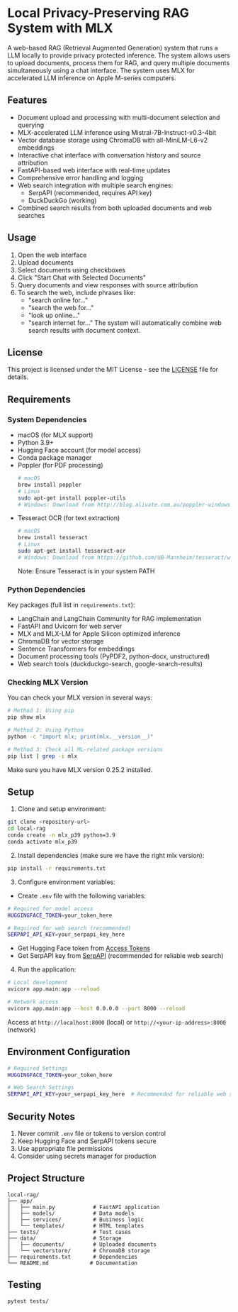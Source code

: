 # Local Privacy-Preserving RAG System with MLX

A web-based RAG (Retrieval Augmented Generation) system that runs a LLM locally to provide privacy protected inference.  The system allows users to upload documents, process them for RAG, and query multiple documents simultaneously using a chat interface. The system uses MLX for accelerated LLM inference on Apple M-series computers.

## Features

- Document upload and processing with multi-document selection and querying
- MLX-accelerated LLM inference using Mistral-7B-Instruct-v0.3-4bit
- Vector database storage using ChromaDB with all-MiniLM-L6-v2 embeddings
- Interactive chat interface with conversation history and source attribution
- FastAPI-based web interface with real-time updates
- Comprehensive error handling and logging
- Web search integration with multiple search engines:
  - SerpAPI (recommended, requires API key)
  - DuckDuckGo (working)
- Combined search results from both uploaded documents and web searches

## Usage

1. Open the web interface
2. Upload documents
3. Select documents using checkboxes
4. Click "Start Chat with Selected Documents"
5. Query documents and view responses with source attribution
6. To search the web, include phrases like:
   - "search online for..."
   - "search the web for..."
   - "look up online..."
   - "search internet for..."
   The system will automatically combine web search results with document context.

## License

This project is licensed under the MIT License - see the [LICENSE](LICENSE) file for details.

## Requirements

### System Dependencies
- macOS (for MLX support)
- Python 3.9+
- Hugging Face account (for model access)
- Conda package manager
- Poppler (for PDF processing)
  ```bash
  # macOS
  brew install poppler
  # Linux
  sudo apt-get install poppler-utils
  # Windows: Download from http://blog.alivate.com.au/poppler-windows/
  ```
- Tesseract OCR (for text extraction)
  ```bash
  # macOS
  brew install tesseract
  # Linux
  sudo apt-get install tesseract-ocr
  # Windows: Download from https://github.com/UB-Mannheim/tesseract/wiki
  ```
  Note: Ensure Tesseract is in your system PATH

### Python Dependencies
Key packages (full list in `requirements.txt`):
- LangChain and LangChain Community for RAG implementation
- FastAPI and Uvicorn for web server
- MLX and MLX-LM for Apple Silicon optimized inference
- ChromaDB for vector storage
- Sentence Transformers for embeddings
- Document processing tools (PyPDF2, python-docx, unstructured)
- Web search tools (duckduckgo-search, google-search-results)

### Checking MLX Version
You can check your MLX version in several ways:
```bash
# Method 1: Using pip
pip show mlx

# Method 2: Using Python
python -c "import mlx; print(mlx.__version__)"

# Method 3: Check all ML-related package versions
pip list | grep -i mlx
```
Make sure you have MLX version 0.25.2 installed.

## Setup

1. Clone and setup environment:
```bash
git clone <repository-url>
cd local-rag
conda create -n mlx_p39 python=3.9
conda activate mlx_p39
```

2. Install dependencies (make sure we have the right mlx version):
```bash
pip install -r requirements.txt
```

3. Configure environment variables:
- Create `.env` file with the following variables:
```bash
# Required for model access
HUGGINGFACE_TOKEN=your_token_here

# Required for web search (recommended)
SERPAPI_API_KEY=your_serpapi_key_here
```
- Get Hugging Face token from [Access Tokens](https://huggingface.co/settings/tokens)
- Get SerpAPI key from [SerpAPI](https://serpapi.com/) (recommended for reliable web search)

4. Run the application:
```bash
# Local development
uvicorn app.main:app --reload

# Network access
uvicorn app.main:app --host 0.0.0.0 --port 8000 --reload
```

Access at `http://localhost:8000` (local) or `http://<your-ip-address>:8000` (network)

## Environment Configuration

```bash
# Required Settings
HUGGINGFACE_TOKEN=your_token_here

# Web Search Settings
SERPAPI_API_KEY=your_serpapi_key_here  # Recommended for reliable web search
```

## Security Notes

1. Never commit `.env` file or tokens to version control
2. Keep Hugging Face and SerpAPI tokens secure
3. Use appropriate file permissions
4. Consider using secrets manager for production

## Project Structure

```
local-rag/
├── app/
│   ├── main.py            # FastAPI application
│   ├── models/            # Data models
│   ├── services/          # Business logic
│   └── templates/         # HTML templates
├── tests/                 # Test cases
├── data/                  # Storage
│   ├── documents/         # Uploaded documents
│   └── vectorstore/       # ChromaDB storage
├── requirements.txt       # Dependencies
└── README.md             # Documentation
```

## Testing

```bash
pytest tests/
```